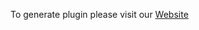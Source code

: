 To generate plugin please visit our <a href="http://krion.little-about-web.top/" target="_blank">Website</a>    
